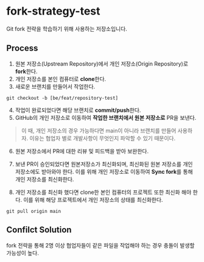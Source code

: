 # fork-strategy-test
Git fork 전략을 학습하기 위해 사용하는 저장소입니다.

## Process
1. 원본 저장소(Upstream Repository)에서 개인 저장소(Origin Repository)로 **fork**한다.
2. 개인 저장소를 본인 컴퓨터로 **clone**한다.
3. 새로운 브랜치를 만들어서 작업한다.

```
git checkout -b [be/feat/repository-test]
```

4. 작업이 완료되었다면 해당 브랜치로 **commit/push**한다.
5. GitHub의 개인 저장소로 이동하여 **작업한 브랜치에서 원본 저장소로** PR을 보낸다.

> 이 때, 개인 저장소의 경우 가능하다면 main이 아니라 브랜치를 만들어 사용하자. 이유는 협업자 별로 개발사항이 무엇인지 파악할 수 있기 때문이다.

6. 원본 저장소에서 PR에 대한 리뷰 및 피드백을 받아 보완한다.
7. 보낸 PR이 승인되었다면 원본저장소가 최신화되며, 최신화된 원본 저장소를 개인 저장소에도 받아와야 한다.
이를 위해 개인 저장소로 이동하여 **Sync fork**를 통해 개인 저장소를 최신화한다.

8. 개인 저장소를 최신화 했다면 clone한 본인 컴퓨터의 프로젝트 또한 최신화 해야 한다.
이를 위해 해당 프로젝트에서 개인 저장소의 상태를 최신화한다.

```
git pull origin main
```

## Confilct Solution
fork 전략을 통해 2명 이상 협업자들이 같은 파일을 작업해야 하는 경우 충돌이 발생할 가능성이 높다.

